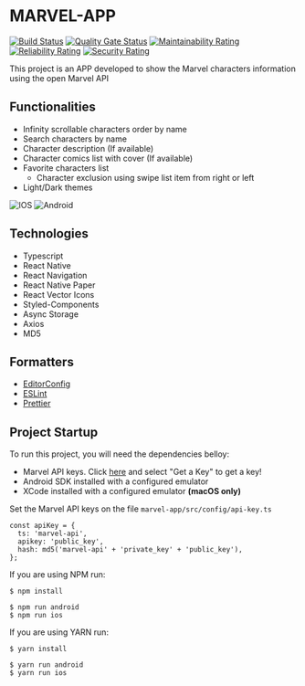 # MARVEL-APP
[![Build Status](https://travis-ci.com/alanlgoncalves/gobarber-web.svg?branch=master)](https://travis-ci.com/alanlgoncalves/gobarber-web)
[![Quality Gate Status](https://sonarcloud.io/api/project_badges/measure?project=alanlgoncalves_marvel-app&metric=alert_status)](https://sonarcloud.io/dashboard?id=alanlgoncalves_marvel-app)
[![Maintainability Rating](https://sonarcloud.io/api/project_badges/measure?project=alanlgoncalves_marvel-app&metric=sqale_rating)](https://sonarcloud.io/dashboard?id=alanlgoncalves_marvel-app)
[![Reliability Rating](https://sonarcloud.io/api/project_badges/measure?project=alanlgoncalves_marvel-app&metric=reliability_rating)](https://sonarcloud.io/dashboard?id=alanlgoncalves_marvel-app)
[![Security Rating](https://sonarcloud.io/api/project_badges/measure?project=alanlgoncalves_marvel-app&metric=security_rating)](https://sonarcloud.io/dashboard?id=alanlgoncalves_marvel-app)

This project is an APP developed to show the Marvel characters information using the open Marvel API

## Functionalities
- Infinity scrollable characters order by name
- Search characters by name
- Character description (If available)
- Character comics list with cover (If available)
- Favorite characters list
    - Character exclusion using swipe list item from right or left
- Light/Dark themes

![IOS](https://media.giphy.com/media/j72tfOVt66yUFmj6nH/giphy.gif)
![Android](https://media.giphy.com/media/iHsNjwuiaRdU6u6hVG/giphy.gif)


## Technologies
- Typescript
- React Native
- React Navigation
- React Native Paper
- React Vector Icons
- Styled-Components
- Async Storage
- Axios
- MD5

## Formatters

- [EditorConfig](https://editorconfig.org/)
- [ESLint](https://eslint.org/)
- [Prettier](https://prettier.io/)

## Project Startup

To run this project, you will need the dependencies belloy:

- Marvel API keys. Click [here](https://developer.marvel.com/) and select "Get a Key" to get a key!
- Android SDK installed with a configured emulator
- XCode installed with a configured emulator **(macOS only)**

Set the Marvel API keys on the file `marvel-app/src/config/api-key.ts`

```
const apiKey = {
  ts: 'marvel-api',
  apikey: 'public_key',
  hash: md5('marvel-api' + 'private_key' + 'public_key'),
};
```

If you are using NPM run:

```
$ npm install

$ npm run android
$ npm run ios
```

If you are using YARN run:

```
$ yarn install

$ yarn run android
$ yarn run ios
```


